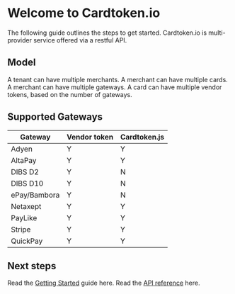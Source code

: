 # Welcome to Cardtoken.io
The following guide outlines the steps to get started. Cardtoken.io is multi-provider service offered via a restful API.

## Model
A tenant can have multiple merchants. A merchant can have multiple cards. A merchant can have multiple gateways. A card can have multiple vendor tokens, based on the number of gateways.

## Supported Gateways
| Gateway      | Vendor token | Cardtoken.js |
| ------------ | ------------ | ------------ |
| Adyen        | Y | Y |
| AltaPay      | Y | Y |
| DIBS D2      | Y | N |
| DIBS D10     | Y | N |
| ePay/Bambora | Y | N |
| Netaxept     | Y | Y |
| PayLike      | Y | Y |
| Stripe       | Y | Y |
| QuickPay     | Y | Y |

## Next steps
Read the [Getting Started](docs/getting-started.md) guide here.
Read the [API reference](api/) here.
